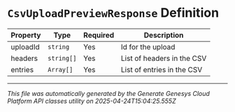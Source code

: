 # `CsvUploadPreviewResponse` Definition

| Property | Type | Required | Description |
|----------|------|----------|-------------|
| uploadId | `string` | Yes | Id for the upload |
| headers | `string[]` | Yes | List of headers in the CSV |
| entries | `Array[]` | Yes | List of entries in the CSV |

---

*This file was automatically generated by the Generate Genesys Cloud Platform API classes utility on 2025-04-24T15:04:25.555Z*